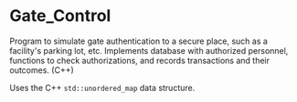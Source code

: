 # Gate_Control
Program to simulate gate authentication to a secure place, such as a facility's parking lot, etc. Implements database with authorized personnel, functions to check authorizations, and records transactions and their outcomes. (C++)

Uses the C++ `std::unordered_map` data structure.
